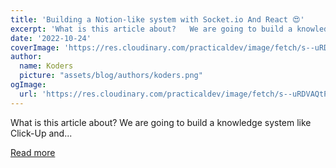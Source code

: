 ```yaml
---
title: 'Building a Notion-like system with Socket.io And React 😍'
excerpt: 'What is this article about?   We are going to build a knowledge system like Click-Up and...'
date: '2022-10-24'
coverImage: 'https://res.cloudinary.com/practicaldev/image/fetch/s--uRDVAQtP--/c_imagga_scale,f_auto,fl_progressive,h_420,q_auto,w_1000/https://dev-to-uploads.s3.amazonaws.com/uploads/articles/ehrdsol4sfv1gnut06ik.png'
author:
  name: Koders
  picture: "assets/blog/authors/koders.png"
ogImage:
  url: 'https://res.cloudinary.com/practicaldev/image/fetch/s--uRDVAQtP--/c_imagga_scale,f_auto,fl_progressive,h_420,q_auto,w_1000/https://dev-to-uploads.s3.amazonaws.com/uploads/articles/ehrdsol4sfv1gnut06ik.png'
---
```


What is this article about?   We are going to build a knowledge system like Click-Up and...

[Read more](https://dev.to/novu/building-a-notion-like-system-with-socketio-and-react-1hjg)
